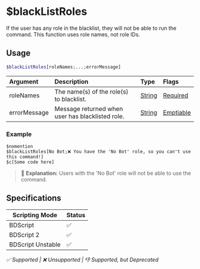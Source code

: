 # $blackListRoles
If the user has any role in the blacklist, they will not be able to run the command. This function uses role names, not role IDs.

## Usage
```php
$blackListRoles[roleNames;...;errorMessage]
```

| Argument | Description | Type | Flags |
| :---- | :---- | :---- | :---- |
| roleNames | The name(s) of the role(s) to blacklist. | [String](/src/resources/arguments/types.md#string) | [Required](/src/resources/arguments/flags.md#required)
| errorMessage | Message returned when user has blacklisted role. | [String](/src/resources/arguments/types.md#string) | [Emptiable](/src/resources/arguments/flags.md#emptiable)

### Example
```
$nomention
$blackListRoles[No Bot;❌ You have the 'No Bot' role, so you can't use this command!]
$c[Some code here]
```
> 🤔 **Explanation:** Users with the 'No Bot' role will not be able to use the command.

## Specifications
| Scripting Mode | Status
| --- | --- |
| BDScript | ✅ |
| BDScript 2 | ✅ |
| BDScript Unstable | ✅ |

*✅ Supported | ❌ Unsupported | 👎 Supported, but Deprecated*